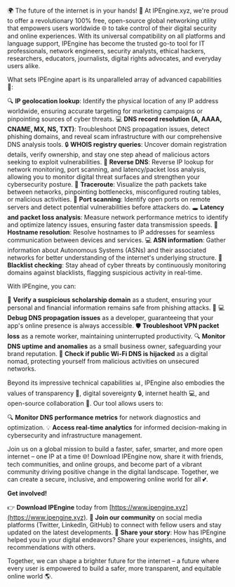 🌍 The future of the internet is in your hands! 🚀 At IPEngine.xyz, we're proud to offer a revolutionary 100% free, open-source global networking utility that empowers users worldwide 🌐 to take control of their digital security and online experiences. With its universal compatibility on all platforms and language support, IPEngine has become the trusted go-to tool for IT professionals, network engineers, security analysts, ethical hackers, researchers, educators, journalists, digital rights advocates, and everyday users alike.

What sets IPEngine apart is its unparalleled array of advanced capabilities 🎯:

🔍 **IP geolocation lookup**: Identify the physical location of any IP address worldwide, ensuring accurate targeting for marketing campaigns or pinpointing sources of cyber threats.
💻 **DNS record resolution (A, AAAA, CNAME, MX, NS, TXT)**: Troubleshoot DNS propagation issues, detect phishing domains, and reveal scam infrastructure with our comprehensive DNS analysis tools.
🔒 **WHOIS registry queries**: Uncover domain registration details, verify ownership, and stay one step ahead of malicious actors seeking to exploit vulnerabilities.
🔄 **Reverse DNS**: Reverse IP lookup for network monitoring, port scanning, and latency/packet loss analysis, allowing you to monitor digital threat surfaces and strengthen your cybersecurity posture.
🚀 **Traceroute**: Visualize the path packets take between networks, pinpointing bottlenecks, misconfigured routing tables, or malicious activities.
💸 **Port scanning**: Identify open ports on remote servers and detect potential vulnerabilities before attackers do.
🕳️ **Latency and packet loss analysis**: Measure network performance metrics to identify and optimize latency issues, ensuring faster data transmission speeds.
📡 **Hostname resolution**: Resolve hostnames to IP addresses for seamless communication between devices and services.
💻 **ASN information**: Gather information about Autonomous Systems (ASNs) and their associated networks for better understanding of the internet's underlying structure.
🚫 **Blacklist checking**: Stay ahead of cyber threats by continuously monitoring domains against blacklists, flagging suspicious activity in real-time.

With IPEngine, you can:

🌟 **Verify a suspicious scholarship domain** as a student, ensuring your personal and financial information remains safe from phishing attacks. 📲
💻 **Debug DNS propagation issues** as a developer, guaranteeing that your app's online presence is always accessible.
🛡️ **Troubleshoot VPN packet loss** as a remote worker, maintaining uninterrupted productivity.
🔍 **Monitor DNS uptime and anomalies** as a small business owner, safeguarding your brand reputation.
🚀 **Check if public Wi-Fi DNS is hijacked** as a digital nomad, protecting yourself from malicious activities on unsecured networks.

Beyond its impressive technical capabilities 📊, IPEngine also embodies the values of transparency 🌟, digital sovereignty 🔒, internet health 💻, and open-source collaboration 🤝. Our tool allows users to:

🔍 **Monitor DNS performance metrics** for network diagnostics and optimization.
💡 **Access real-time analytics** for informed decision-making in cybersecurity and infrastructure management.

Join us on a global mission to build a faster, safer, smarter, and more open internet – one IP at a time 🌐! Download IPEngine now, share it with friends, tech communities, and online groups, and become part of a vibrant community driving positive change in the digital landscape. Together, we can create a secure, inclusive, and empowering online world for all 💕.

**Get involved!**

👉 **Download IPEngine** today from [https://www.ipengine.xyz](https://www.ipengine.xyz).
💬 **Join our community** on social media platforms (Twitter, LinkedIn, GitHub) to connect with fellow users and stay updated on the latest developments.
📢 **Share your story**: How has IPEngine helped you in your digital endeavors? Share your experiences, insights, and recommendations with others.

Together, we can shape a brighter future for the internet – a future where every user is empowered to build a safer, more transparent, and equitable online world 🌎.
